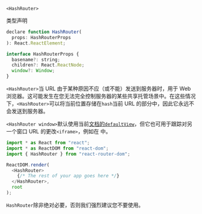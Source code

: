 `<HashRouter>`

类型声明

```javascript
declare function HashRouter(
  props: HashRouterProps
): React.ReactElement;

interface HashRouterProps {
  basename?: string;
  children?: React.ReactNode;
  window?: Window;
}
```

`<HashRouter>`当 URL 由于某种原因不应（或不能）发送到服务器时，用于 Web 浏览器。这可能发生在您无法完全控制服务器的某些共享托管场景中。在这些情况下，`<HashRouter>`可以将当前位置存储在`hash`当前 URL 的部分中，因此它永远不会发送到服务器。

`<HashRouter window>`默认使用当前[文档的`defaultView`](https://developer.mozilla.org/en-US/docs/Web/API/Document/defaultView)，但它也可用于跟踪对另一个窗口 URL 的更改`<iframe>`，例如在 中。

```javascript
import * as React from "react";
import * as ReactDOM from "react-dom";
import { HashRouter } from "react-router-dom";

ReactDOM.render(
  <HashRouter>
    {/* The rest of your app goes here */}
  </HashRouter>,
  root
);
```

`HashRouter`除非绝对必要，否则我们强烈建议您不要使用。